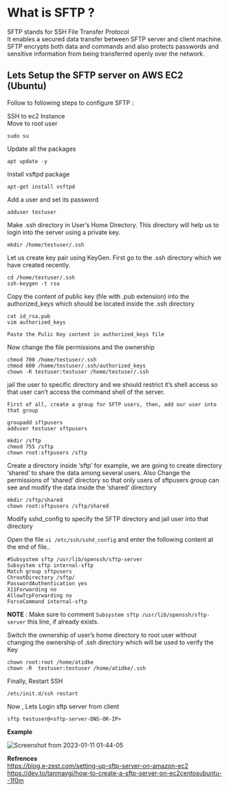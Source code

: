 # What is SFTP ?
<summary> SFTP stands for SSH File Transfer Protocol </sumaary>
<summary> It enables a secured data transfer between SFTP server and client machine.  </summary>
<summary> SFTP encrypts both data and commands and also protects passwords and sensitive information from being transferred openly over the network.  </summary>

## Lets Setup the SFTP server on AWS EC2 (Ubuntu) <br>
Follow to following steps to configure SFTP :
<br>
<summary>SSH to ec2 Instance </summary>
<summary>Move to root user </summary>

```
sudo su
```
<summary>Update all the packages </summary>

```
apt update -y
```
<summary> Install vsftpd package </summary>

```
apt-get install vsftpd
```

<summary> Add a user and set its password </summary>

```
adduser testuser
```
<summary>Make .ssh directory in User’s Home Directory. This directory will help us to login into the server using a private key.</summary>

```
mkdir /home/testuser/.ssh
```
<summary> Let us create key pair using KeyGen. First go to the .ssh directory which we have created recently.</summary>

```
cd /home/testuser/.ssh
ssh-keygen -t rsa
```
<summary> Copy the content of public key (file with .pub extension) into the authorized_keys which should be located inside the .ssh directory </summary>

```
cat id_rsa.pub
vim authorized_keys
```
` Paste the Pulic Key content in authorized_keys file `

<summary> Now change the file permissions and the ownership </summary>

```
chmod 700 /home/testuser/.ssh
chmod 600 /home/testuser/.ssh/authorized_keys
chown -R testuser:testuser /home/testuser/.ssh
```

<summary> jail the user to specific directory and we should restrict it’s shell access so that user can’t access the command shell of the server. </summary>

`First of all, create a group for SFTP users, then, add our user into that group`
```
groupadd sftpusers
adduser testuser sftpusers
```

```
mkdir /sftp
chmod 755 /sftp
chown root:sftpusers /sftp
```
<summary> Create a directory inside ‘sftp’ for example, we are going to create directory ‘shared’ to share the data among several users. Also Change the permissions of ‘shared’ directory so that only users of sftpusers group can see and modify the data inside the ‘shared’ directory </summary>

```
mkdir /sftp/shared
chown root:sftpusers /sftp/shared
```
<summary> Modify sshd_config to specify the SFTP directory and jail user into that directory </summary>

Open the file `vi /etc/ssh/sshd_config` and enter the following content at the end of file..

```
#Subsystem sftp /usr/lib/openssh/sftp-server
Subsystem sftp internal-sftp
Match group sftpusers
ChrootDirectory /sftp/
PasswordAuthentication yes
X11Forwarding no
AllowTcpForwarding no
ForceCommand internal-sftp
```
**NOTE** : Make sure to comment `Subsystem sftp /usr/lib/openssh/sftp-server`  this line, if already exists.

<summary> Switch the ownership of user’s home directory to root user without changing the ownership of .ssh directory which will be used to verify the Key </summary>

```
chown root:root /home/atidke
chown -R  testuser:testuser /home/atidke/.ssh
```
<summary>Finally, Restart SSH </summary>

```
/etc/init.d/ssh restart
```

</summary> Now , Lets Login sftp server from client </sumary>

```
sftp testuser@<sftp-server-DNS-OR-IP>
```

**Example**

![Screenshot from 2023-01-11 01-44-05](https://user-images.githubusercontent.com/84858868/211652685-b1fdb451-8906-4fbb-b658-0155a04d6707.png)

**Refrences** <br>
https://blog.e-zest.com/setting-up-sftp-server-on-amazon-ec2  <br>
https://dev.to/tanmaygi/how-to-create-a-sftp-server-on-ec2centosubuntu--1f0m
